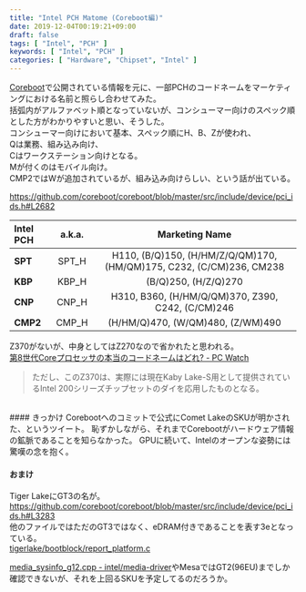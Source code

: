 ```yaml
---
title: "Intel PCH Matome (Coreboot編)"
date: 2019-12-04T00:19:21+09:00
draft: false
tags: [ "Intel", "PCH" ]
keywords: [ "Intel", "PCH" ]
categories: [ "Hardware", "Chipset", "Intel" ]
---
```


[Coreboot](https://github.com/coreboot/coreboot)で公開されている情報を元に、一部PCHのコードネームをマーケティングにおける名前と照らし合わせてみた。  
括弧内がアルファベット順となっていないが、コンシューマー向けのスペック順とした方がわかりやすいと思い、そうした。  
コンシューマー向けにおいて基本、スペック順にH、B、Zが使われ、  
Qは業務、組み込み向け、  
Cはワークステーション向けとなる。  
Mが付くのはモバイル向け。  
CMP2ではWが追加されているが、組み込み向けらしい、という話が出ている。  

<https://github.com/coreboot/coreboot/blob/master/src/include/device/pci_ids.h#L2682>  

| Intel PCH | a.k.a. | Marketing Name |
| :--- | :---: | :---: |
| **SPT** | SPT_H |  H110, (B/Q)150, (H/HM/Z/Q/QM)170, (HM/QM)175, C232, (C/CM)236, CM238 |
| **KBP** | KBP_H | (B/Q)250, (H/Z/Q)270 |
| **CNP** | CNP_H | H310, B360, (H/HM/Q/QM)370, Z390, C242, (C/CM)246 |
| **CMP2** | CMP_H | (H/HM/Q)470, (W/QM)480, (Z/WM)490 |

Z370がないが、中身としてはZ270なので省かれたと思われる。  
[第8世代Coreプロセッサの本当のコードネームはどれ? - PC Watch](https://pc.watch.impress.co.jp/docs/column/ubiq/1076326.html)

 > ただし、このZ370は、実際には現在Kaby Lake-S用として提供されているIntel 200シリーズチップセットのダイを応用したものとなる。

<br>
#### きっかけ
<https://twitter.com/momomo_us/status/1201847124280762368>  
Corebootへのコミットで公式にComet LakeのSKUが明かされた、というツイート。  
恥ずかしながら、それまでCorebootがハードウェア情報の鉱脈であることを知らなかった。  
GPUに続いて、Intelのオープンな姿勢には驚嘆の念を抱く。  

#### おまけ
Tiger LakeにGT3の名が。  
<https://github.com/coreboot/coreboot/blob/master/src/include/device/pci_ids.h#L3283>  
他のファイルではただのGT3ではなく、eDRAM付きであることを表す3eとなっている。  
[tigerlake/bootblock/report_platform.c](https://github.com/coreboot/coreboot/blob/master/src/soc/intel/tigerlake/bootblock/report_platform.c#L48)  

[media_sysinfo_g12.cpp - intel/media-driver](https://github.com/intel/media-driver/blob/master/media_driver/linux/gen12/ddi/media_sysinfo_g12.cpp)やMesaではGT2(96EU)までしか確認できないが、それを上回るSKUを予定してるのだろうか。  

